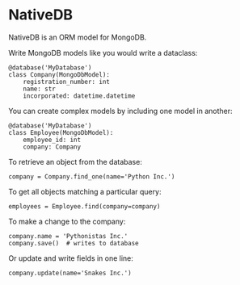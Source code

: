 # NativeDB

NativeDB is an ORM model for MongoDB.

Write MongoDB models like you would write a dataclass:

    @database('MyDatabase')
    class Company(MongoDbModel):
        registration_number: int
        name: str
        incorporated: datetime.datetime

You can create complex models by including one model in another:

    @database('MyDatabase')
    class Employee(MongoDbModel):
        employee_id: int
        company: Company

To retrieve an object from the database:

    company = Company.find_one(name='Python Inc.')

To get all objects matching a particular query:

    employees = Employee.find(company=company)

To make a change to the company:

    company.name = 'Pythonistas Inc.'
    company.save()  # writes to database

Or update and write fields in one line:

    company.update(name='Snakes Inc.')
